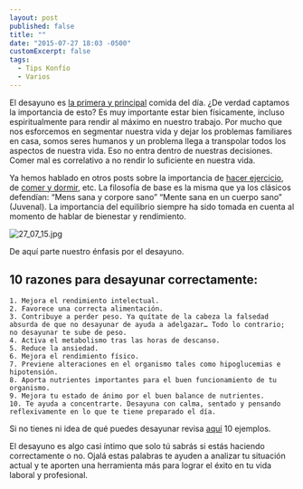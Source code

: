 ```yaml
---
layout: post
published: false
title: ""
date: "2015-07-27 18:03 -0500"
customExcerpt: false
tags: 
  - Tips Konfío
  - Varios
---
```



El desayuno es [la primera y principal](http://www.vitonica.com/dietas/10-razones-para-desayunar) comida del día. ¿De verdad captamos la importancia de esto? Es muy importante estar bien físicamente, incluso espiritualmente para rendir al máximo en nuestro trabajo. Por mucho que nos esforcemos en segmentar nuestra vida y dejar los problemas familiares en casa, somos seres humanos y un problema llega a transpolar todos los aspectos de nuestra vida. Eso no entra dentro de nuestras decisiones. Comer mal es correlativo a no rendir lo suficiente en nuestra vida.

Ya hemos hablado en otros posts sobre la importancia de [hacer ejercicio](http://blog.konfio.mx/hacer-ejercicio-te-ayuda-a-rendir-en-la-chamba.html), de [comer y dormir](http://blog.konfio.mx/duerme-come-y-sonrie.html), etc. La filosofía de base es la misma que ya los clásicos defendían: “Mens sana y corpore sano” “Mente sana en un cuerpo sano” (Juvenal). La importancia del equilibrio siempre ha sido tomada en cuenta al momento de hablar de bienestar y rendimiento.

![27_07_15.jpg]({{site.baseurl}}/img/27_07_15.jpg)

De aquí parte nuestro énfasis por el desayuno. 

## 10 razones para desayunar correctamente:
	1. Mejora el rendimiento intelectual.
	2. Favorece una correcta alimentación.
	3. Contribuye a perder peso. Ya quítate de la cabeza la falsedad absurda de que no desayunar de ayuda a adelgazar… Todo lo contrario; no desayunar te sube de peso.
	4. Activa el metabolismo tras las horas de descanso.
	5. Reduce la ansiedad.
	6. Mejora el rendimiento físico.
	7. Previene alteraciones en el organismo tales como hipoglucemias e hipotensión.
	8. Aporta nutrientes importantes para el buen funcionamiento de tu organismo.
	9. Mejora tu estado de ánimo por el buen balance de nutrientes.
	10. Te ayuda a concentrarte. Desayuna con calma, sentado y pensando reflexivamente en lo que te tiene preparado el día. 

Si no tienes ni idea de qué puedes desayunar revisa [aquí](http://www.vivesanamente.com/beneficios-del-desayuno/) 10 ejemplos. 

El desayuno es algo casi íntimo que solo tú sabrás si estás haciendo correctamente o no. Ojalá estas palabras te ayuden a analizar tu situación actual  y te aporten una herramienta más para lograr el éxito en tu vida laboral y profesional.
